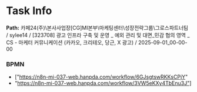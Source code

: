 # Task Info

**Path:** 카페24(주)\본사사업장\[CG]MI본부\마케팅센터\성장전략그룹\그로스파트너팀 / sylee14 / [323708] 광고 인프라 구축 및 운영 _ 예외 관리 및 대면_민감 협의 영역 _ CS - 마케터 커뮤니케이션 (카카오, 크리테오, 당근, X 광고) / 2025-09-01_00-00-00

### BPMN
- ["https://n8n-mi-037-web.hanpda.com/workflow/6GJsgtswRKKsCPjY"
- "https://n8n-mi-037-web.hanpda.com/workflow/3VW5eKXy4TbEnu3J"]

